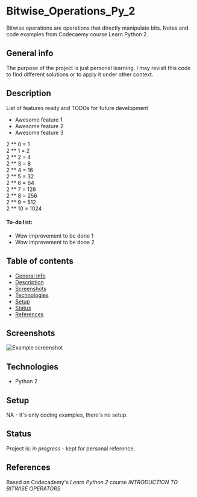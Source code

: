 # Bitwise_Operations_Py_2
Bitwise operations are operations that directly manipulate bits. Notes and code examples from Codecaemy course Learn Python 2.

## General info
The purpose of the project is just personal learning. I may revisit this code to find different solutions or to apply it under other context. 

## Description
List of features ready and TODOs for future development
* Awesome feature 1
* Awesome feature 2
* Awesome feature 3


2 ** 0 = 1  
2 ** 1 = 2  
2 ** 2 = 4  
2 ** 3 = 8  
2 ** 4 = 16  
2 ** 5 = 32  
2 ** 6 = 64  
2 ** 7 = 128  
2 ** 8 = 256  
2 ** 9 = 512  
2 ** 10 = 1024  


#### To-do list:
* Wow improvement to be done 1
* Wow improvement to be done 2


## Table of contents
* [General info](#general-info)
* [Description](#description)
* [Screenshots](#screenshots)
* [Technologies](#technologies)
* [Setup](#setup)
* [Status](#status)
* [References](#references)


## Screenshots
![Example screenshot](.screenshot.jpg)

## Technologies
* Python 2

## Setup
NA - It's only coding examples, there's no setup.

## Status
Project is: _in progress_ - kept for personal reference.

## References
Based on Codecademy's _Learn Python 2_ course _INTRODUCTION TO BITWISE OPERATORS_
